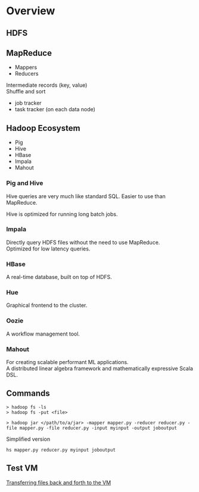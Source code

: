 # Overview

## HDFS

## MapReduce
- Mappers
- Reducers

Intermediate records (key, value)  
Shuffle and sort  

- job tracker
- task tracker (on each data node)

## Hadoop Ecosystem
- Pig
- Hive
- HBase
- Impala
- Mahout

### Pig and Hive
Hive queries are very much like standard SQL. Easier to use than MapReduce.  

Hive is optimized for running long batch jobs.  

### Impala
Directly query HDFS files without the need to use MapReduce.  
Optimized for low latency queries.  

### HBase
A real-time database, built on top of HDFS.  

### Hue
Graphical frontend to the cluster.  

### Oozie
A workflow management tool.  

### Mahout
For creating scalable performant ML applications.  
A distributed linear algebra framework and mathematically expressive Scala DSL.  

## Commands
```
> hadoop fs -ls
> hadoop fs -put <file>
```

```
> hadoop jar </path/to/a/jar> -mapper mapper.py -reducer reducer.py -file mapper.py -file reducer.py -input myinput -output joboutput
```
Simplified version
```
hs mapper.py reducer.py myinput joboutput
```

## Test VM
[Transferring files back and forth to the VM](https://docs.google.com/document/d/1MZ_rNxJhR4HCU1qJ2-w7xlk2MTHVqa9lnl_uj-zRkzk/pub)  